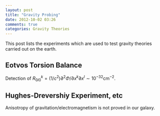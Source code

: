 ```yaml
---
layout: post
title: "Gravity Probing"
date: 2012-10-02 03:26
comments: true
categories: Gravity Theories 
---
```


This post lists the experiments which are used to test gravity theories carried out on the earth.

<!-- more -->

## Eotvos Torsion Balance

Detection of $R^k_{0l0}=(1/c^2)\partial^2\Phi/\partial x^k\partial x^l \sim 10^{-32} \text{cm}^{-2}$.


## Hughes-Drevershiy Experiment, etc

Anisotropy of gravitation/electromagnetism is not proved in our galaxy.
